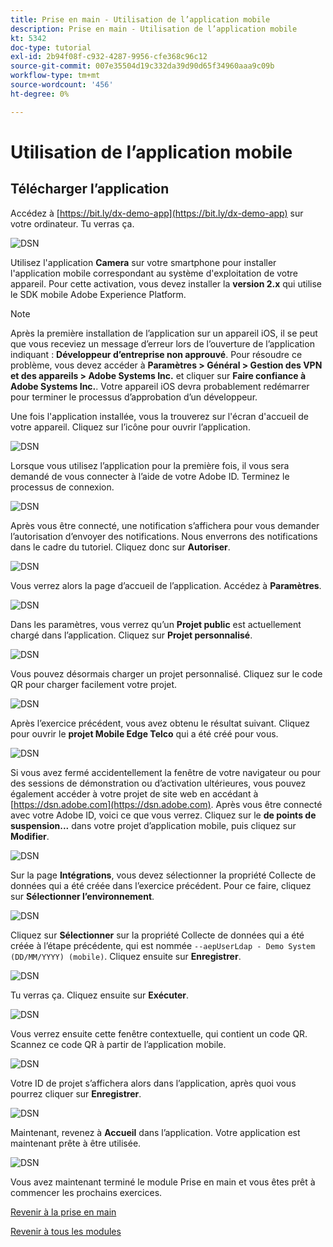 ```yaml
---
title: Prise en main - Utilisation de l’application mobile
description: Prise en main - Utilisation de l’application mobile
kt: 5342
doc-type: tutorial
exl-id: 2b94f08f-c932-4287-9956-cfe368c96c12
source-git-commit: 007e35504d19c332da39d90d65f34960aaa9c09b
workflow-type: tm+mt
source-wordcount: '456'
ht-degree: 0%

---
```


# Utilisation de l’application mobile

## Télécharger l’application

Accédez à [https://bit.ly/dx-demo-app](https://bit.ly/dx-demo-app) sur votre ordinateur. Tu verras ça.

![DSN ](./images/mobileapp.png)

Utilisez l&#39;application **Camera** sur votre smartphone pour installer l&#39;application mobile correspondant au système d&#39;exploitation de votre appareil. Pour cette activation, vous devez installer la **version 2.x** qui utilise le SDK mobile Adobe Experience Platform.

>[!NOTE]
>
>Après la première installation de l’application sur un appareil iOS, il se peut que vous receviez un message d’erreur lors de l’ouverture de l’application indiquant : **Développeur d’entreprise non approuvé**. Pour résoudre ce problème, vous devez accéder à **Paramètres > Général > Gestion des VPN et des appareils > Adobe Systems Inc.** et cliquer sur **Faire confiance à Adobe Systems Inc.**.
>Votre appareil iOS devra probablement redémarrer pour terminer le processus d’approbation d’un développeur.

Une fois l&#39;application installée, vous la trouverez sur l&#39;écran d&#39;accueil de votre appareil. Cliquez sur l’icône pour ouvrir l’application.

![DSN ](./images/mobileappn1.png)

Lorsque vous utilisez l’application pour la première fois, il vous sera demandé de vous connecter à l’aide de votre Adobe ID. Terminez le processus de connexion.

![DSN ](./images/mobileappn2.png)

Après vous être connecté, une notification s’affichera pour vous demander l’autorisation d’envoyer des notifications. Nous enverrons des notifications dans le cadre du tutoriel. Cliquez donc sur **Autoriser**.

![DSN ](./images/mobileappn3.png)

Vous verrez alors la page d’accueil de l’application. Accédez à **Paramètres**.

![DSN ](./images/mobileappn4.png)

Dans les paramètres, vous verrez qu’un **Projet public** est actuellement chargé dans l’application. Cliquez sur **Projet personnalisé**.

![DSN ](./images/mobileappn5.png)

Vous pouvez désormais charger un projet personnalisé. Cliquez sur le code QR pour charger facilement votre projet.

![DSN ](./images/mobileappn6.png)

Après l’exercice précédent, vous avez obtenu le résultat suivant. Cliquez pour ouvrir le **projet Mobile Edge Telco** qui a été créé pour vous.

![DSN ](./images/dsn5b.png)

Si vous avez fermé accidentellement la fenêtre de votre navigateur ou pour des sessions de démonstration ou d’activation ultérieures, vous pouvez également accéder à votre projet de site web en accédant à [https://dsn.adobe.com](https://dsn.adobe.com). Après vous être connecté avec votre Adobe ID, voici ce que vous verrez. Cliquez sur le **de points de suspension...** dans votre projet d’application mobile, puis cliquez sur **Modifier**.

![DSN ](./images/web8a.png)

Sur la page **Intégrations**, vous devez sélectionner la propriété Collecte de données qui a été créée dans l’exercice précédent. Pour ce faire, cliquez sur **Sélectionner l’environnement**.

![DSN ](./images/web8aa.png)

Cliquez sur **Sélectionner** sur la propriété Collecte de données qui a été créée à l’étape précédente, qui est nommée `--aepUserLdap - Demo System (DD/MM/YYYY) (mobile)`. Cliquez ensuite sur **Enregistrer**.

![DSN ](./images/web8b.png)

Tu verras ça. Cliquez ensuite sur **Exécuter**.

![DSN ](./images/web8bb.png)

Vous verrez ensuite cette fenêtre contextuelle, qui contient un code QR. Scannez ce code QR à partir de l’application mobile.

![DSN ](./images/web8c.png)

Votre ID de projet s’affichera alors dans l’application, après quoi vous pourrez cliquer sur **Enregistrer**.

![DSN ](./images/mobileappn7.png)

Maintenant, revenez à **Accueil** dans l’application. Votre application est maintenant prête à être utilisée.

![DSN ](./images/mobileappn8.png)

Vous avez maintenant terminé le module Prise en main et vous êtes prêt à commencer les prochains exercices.

[Revenir à la prise en main](./getting-started.md)

[Revenir à tous les modules](./../../../overview.md)
